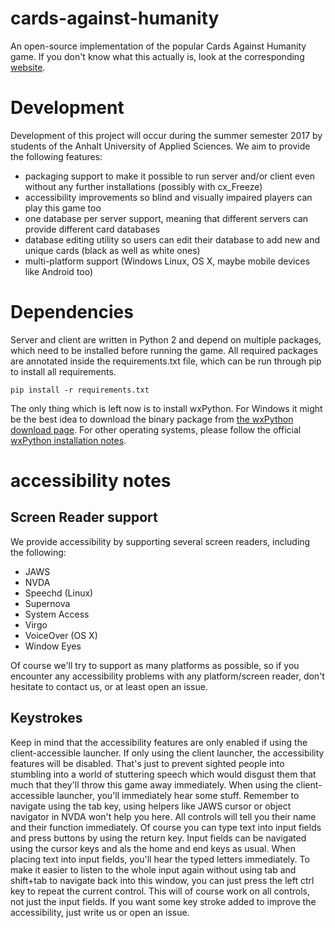 # cards-against-humanity
An open-source implementation of the popular Cards Against Humanity game.
If you don't know what this actually is, look at the corresponding [website](https://cardsagainsthumanity.com/).
# Development
Development of this project will occur during the summer semester 2017 by students of the Anhalt University of Applied Sciences.
We aim to provide the following features:
* packaging support to make it possible to run server and/or client even without any further installations (possibly with cx_Freeze)
* accessibility improvements so blind and visually impaired players can play this game too
* one database per server support, meaning that different servers can provide different card databases
* database editing utility so users can edit their database to add new and unique cards (black as well as white ones)
* multi-platform support (Windows Linux, OS X, maybe mobile devices like Android too)
# Dependencies
Server and client are written in Python 2 and depend on multiple packages, which need to be installed before running the game. All required packages are annotated inside the requirements.txt file, which can be run through pip to install all requirements.
```
pip install -r requirements.txt
```
The only thing which is left now is to install wxPython. For Windows it might be the best idea to download the binary package from [the wxPython download page](https://wxpython.org/download.php).
For other operating systems, please follow the official [wxPython installation notes](https://wiki.wxpython.org/How%20to%20install%20wxPython).
# accessibility notes
## Screen Reader support
We provide accessibility by supporting several screen readers, including the following:
* JAWS
* NVDA
* Speechd (Linux)
* Supernova
* System Access
* Virgo
* VoiceOver (OS X)
* Window Eyes

Of course we'll try to support as many platforms as possible, so if you encounter any accessibility problems with any platform/screen reader, don't hesitate to contact us, or at least open an issue.

## Keystrokes
Keep in mind that the accessibility features are only enabled if using the client-accessible launcher. If only using the client launcher, the accessibility features will be disabled. That's just to prevent sighted people into stumbling into a world of stuttering speech which would disgust them that much that they'll throw this game away immediately.
When using the client-accessible launcher, you'll immediately hear some stuff. Remember to navigate using the tab key, using helpers like JAWS cursor or object navigator in NVDA won't help you here. All controls will tell you their name and their function immediately. Of course you can type text into input fields and press buttons by using the return key. Input fields can be navigated using the cursor keys and als the home and end keys as usual. When placing text into input fields, you'll hear the typed letters immediately. To make it easier to listen to the whole input again without using tab and shift+tab to navigate back into this window, you can just press the left ctrl key to repeat the current control. This will of course work on all controls, not just the input fields. If you want some key stroke added to improve the accessibility, just write us or open an issue.